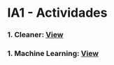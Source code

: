 # IA1  -  Actividades

### 1. Cleaner: [View](https://hrafnyr.github.io/IA1_202010833_actividades/1.Cleaner/index.html)
### 1. Machine Learning: [View](https://hrafnyr.github.io/IA1_202010833_actividades/2.MachineLearning/index.html)
